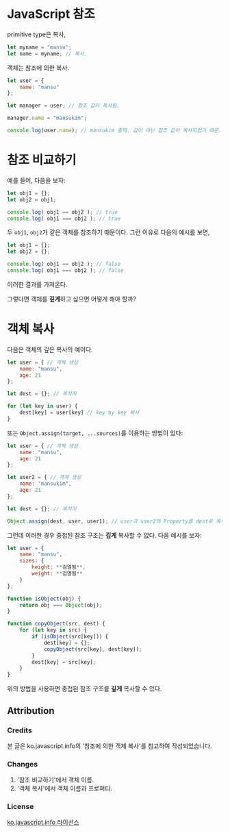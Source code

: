 # JavaScript 참조

primitive type은 복사,

```javascript
let myname = "mansu";
let name = myname; // 복사.
```

객체는 참조에 의한 복사.

```javascript
let user = {
    name: "mansu"
};

let manager = user; // 참조 값이 복사됨.

manager.name = "mansukim";

console.log(user.name); // mansukim 출력. 값이 아닌 참조 값이 복사되었기 때문.
```

# 참조 비교하기

예를 들어, 다음을 보자:

```javascript
let obj1 = {};
let obj2 = obj1;

console.log( obj1 == obj2 ); // true
console.log( obj1 === obj2 ); // true
```

두 `obj1`, `obj2`가 같은 객체를 참조하기 때문이다. 그런 이유로 다음의 예시를 보면,

```javascript
let obj1 = {};
let obj2 = {};

console.log( obj1 == obj2 ); // false
console.log( obj1 === obj2 ); // false
```

이러한 결과를 가져온다.

그렇다면 객체를 **깊게**하고 싶으면 어떻게 해야 할까?

# 객체 복사

다음은 객체의 깊은 복사의 예이다.

```javascript
let user = { // 객체 생성
    name: "mansu",
    age: 21
};

let dest = {}; // 목적지

for (let key in user) {
    dest[key] = user[key] // key by key 복사
}
```

또는 `Object.assign(target, ...sources)`를 이용하는 방법이 있다:

```javascript
let user = { // 객체 생성
    name: "mansu",
    age: 21
};

let user2 = { // 객체 생성
    name: "mansukim",
    age: 21
};

let dest = {}; // 목적지

Object.assign(dest, user, user1); // user과 user2의 Property를 dest로 복사. 동일한 Property가 이미 있으면 덮어씀.
```

그런데 이러한 경우 중첩된 참조 구조는 **깊게** 복사할 수 없다. 다음 예시를 보자:

```javascript
let user = {
    name: "mansu",
    sizes: {
        height: **검열됨**,
        weight: **검열됨**
    }
};

function isObject(obj) {
    return obj === Object(obj);
}

function copyObject(src, dest) {
    for (let key in src) {
        if (isObject(src[key])) {
            dest[key] = {};
            copyObject(src[key], dest[key]);
        }
    	dest[key] = src[key];
    }
}
```

위의 방법을 사용하면 중첩된 참조 구조를 **깊게** 복사할 수 있다.

## Attribution

### Credits

본 글은 ko.javascript.info의 '참조에 의한 객체 복사'를 참고하여 작성되었습니다.

### Changes

1. '참조 비교하기'에서 객체 이름.
2. '객체 복사'에서 객체 이름과 프로퍼티.

### License

[ko.javascript.info 라이선스](https://github.com/javascript-tutorial/ko.javascript.info/blob/master/LICENSE.md)

